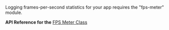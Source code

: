 Logging frames-per-second statistics for your app requires the "fps-meter" module.

**API Reference for the** [FPS Meter Class](https://docs.nativescript.org/api-reference/modules/_fps_meter_.html)